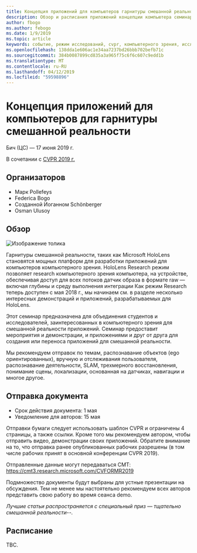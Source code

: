 ```yaml
---
title: Концепция приложений для компьютеров гарнитуры смешанной реальности семинар в CVPR 2019 г.
description: Обзор и расписания приложений концепции компьютера семинар гарнитуры смешанной реальности, должен быть поставлен на конференции CVPR 2019 июня.
author: fbogo
ms.author: febogo
ms.date: 1/9/2019
ms.topic: article
keywords: событие, режим исследований, cvpr, компьютерного зрения, исследований, HoloLens
ms.openlocfilehash: 138dda1e606ac1e34aa7237bd26bbb702befb71c
ms.sourcegitcommit: 384b0087899cd835a3a965f75c6f6c607c9edd1b
ms.translationtype: MT
ms.contentlocale: ru-RU
ms.lasthandoff: 04/12/2019
ms.locfileid: "59598896"
---
```

# <a name="computer-vision-applications-for-mixed-reality-headsets"></a>Концепция приложений для компьютеров для гарнитуры смешанной реальности
Бич (ЦС) — 17 июня 2019 г.

В сочетании с [CVPR 2019 г.](http://cvpr2019.thecvf.com/)

## <a name="organizers"></a>Организаторов
* Марк Pollefeys
* Federica Bogo
* Созданной Иоганном Schönberger
* Osman Ulusoy

## <a name="overview"></a>Обзор

![Изображение толика](images/cvpr2019_teaser.jpg)

Гарнитуры смешанной реальности, таких как Microsoft HoloLens становятся мощных платформ для разработки приложений для компьютеров компьютерного зрения. HoloLens Research режим позволяет research компьютерного зрения компьютера, на устройстве, обеспечивая доступ для всех потоков датчик образа в формате raw — включая глубины и среду выполнения интеграции Как режим Research теперь доступен с мая 2018 г., мы начинаем см. в разделе несколько интересных демонстраций и приложений, разрабатываемых для HoloLens. 

Этот семинар предназначена для объединения студентов и исследователей, заинтересованных в компьютерного зрения для смешанной реальности приложений. Семинар предоставит мероприятия и демонстрации, и приложениями и друг от друга для создания или переноса приложений для смешанной реальности. 

Мы рекомендуем отправок по темам, распознавание объектов (ego ориентированных), вручную и отслеживания пользователя, распознавание деятельности, SLAM, трехмерного восстановления, понимание сцены, локализации, основанная на датчиках, навигации и многое другое.

## <a name="paper-submission"></a>Отправка документа
* Срок действия документа: 1 мая
* Уведомление для авторов: 15 мая

Отправки бумаги следует использовать шаблон CVPR и ограничены 4 страницы, а также ссылки. Кроме того мы рекомендуем автором, чтобы отправить видео, демонстрации своих приложений.
Обратите внимание на то, что отправка ранее опубликованных рабочих разрешены (в том числе рабочих принят в основной конференции CVPR 2019). 

Отправленные данные могут передаваться CMT: https://cmt3.research.microsoft.com/CVFORMR2019

Подмножество документы будут выбраны для устные презентации на обсуждения. Тем не менее мы настоятельно рекомендуем всех авторов представить свою работу во время сеанса demo.

_Лучшие статьи распространяется с специальный приз — тщательно смешанной реальности--._

## <a name="schedule"></a>Расписание
TBC.

